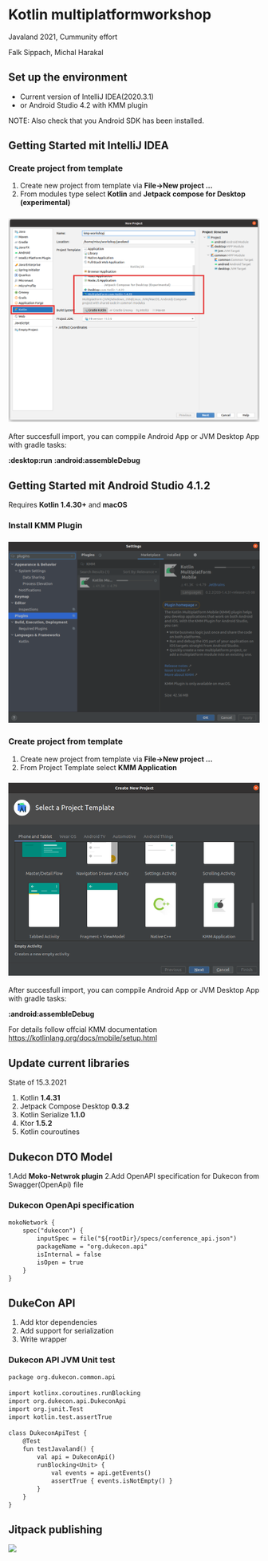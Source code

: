 # Kotlin multiplatformworkshop

Javaland 2021, Cummunity effort

Falk Sippach, Michal Harakal


## Set up the environment

* Current version of IntelliJ IDEA(2020.3.1) 
* or Android Studio 4.2 with KMM plugin

NOTE: Also check that you Android SDK has been installed.

## Getting Started mit IntelliJ IDEA

### Create project from template

1. Create new project from template via **File->New project ...**
2. From modules type select **Kotlin** and **Jetpack compose for Desktop (experimental)**

<h3 align="center">
  <img src="docs/images/new_project_wizard_01.png" alt="Project wizard, screen 1" />
</h3>

After succesfull import, you can comppile Android App or JVM Desktop App with gradle tasks:

**:desktop:run**
**:android:assembleDebug**

## Getting Started mit Android Studio 4.1.2

Requires **Kotlin 1.4.30+** and **macOS**

### Install KMM Plugin

<h3 align="center">
  <img src="docs/images/as_kmm_plugin.png" alt="Android studio, KMM Plugin" />
</h3>

### Create project from template

1. Create new project from template via **File->New project ...**
2. From Project Template select **KMM Application**

<h3 align="center">
  <img src="docs/images/as_new_project_wizard_01.png" alt="Project wizard, screen 1" />
</h3>

After succesfull import, you can comppile Android App or JVM Desktop App with gradle tasks:

**:android:assembleDebug**

For details follow offcial KMM documentation https://kotlinlang.org/docs/mobile/setup.html

## Update current libraries

State of 15.3.2021

1. Kotlin **1.4.31**
2. Jetpack Compose Desktop **0.3.2**
3. Kotlin Serialize   **1.1.0**
4. Ktor **1.5.2**
5. Kotlin couroutines 

## Dukecon DTO Model

1.Add **Moko-Netwrok plugin**
2.Add OpenAPI specification for Dukecon from Swagger(OpenApi) file


### Dukecon OpenApi specification
```
mokoNetwork {
    spec("dukecon") {
        inputSpec = file("${rootDir}/specs/conference_api.json")
        packageName = "org.dukecon.api"
        isInternal = false
        isOpen = true
    }
}
```


## DukeCon API 

1. Add ktor dependencies
2. Add support for serialization
3. Write wrapper


### Dukecon API JVM Unit test

```
package org.dukecon.common.api

import kotlinx.coroutines.runBlocking
import org.dukecon.api.DukeconApi
import org.junit.Test
import kotlin.test.assertTrue

class DukeconApiTest {
    @Test
    fun testJavaland() {
        val api = DukeconApi()
        runBlocking<Unit> {
            val events = api.getEvents()
            assertTrue { events.isNotEmpty() }
        }
    }
}
```

## Jitpack publishing

[![](https://jitpack.io/v/michalharakal/kmp-workshop.svg)](https://jitpack.io/#michalharakal/kmp-workshop)




